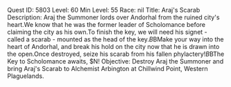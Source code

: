 Quest ID: 5803
Level: 60
Min Level: 55
Race: nil
Title: Araj's Scarab
Description: Araj the Summoner lords over Andorhal from the ruined city's heart.We know that he was the former leader of Scholomance before claiming the city as his own.To finish the key, we will need his signet - called a scarab - mounted as the head of the key.$B$BMake your way into the heart of Andorhal, and break his hold on the city now that he is drawn into the open.Once destroyed, seize his scarab from his fallen phylactery!$B$BThe Key to Scholomance awaits, $N!
Objective: Destroy Araj the Summoner and bring Araj's Scarab to Alchemist Arbington at Chillwind Point, Western Plaguelands.
